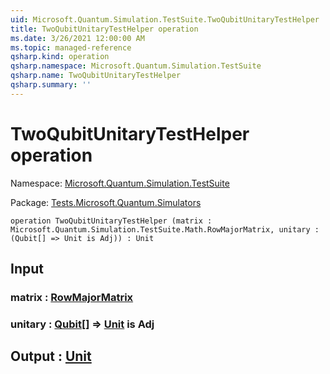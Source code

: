 ```yaml
---
uid: Microsoft.Quantum.Simulation.TestSuite.TwoQubitUnitaryTestHelper
title: TwoQubitUnitaryTestHelper operation
ms.date: 3/26/2021 12:00:00 AM
ms.topic: managed-reference
qsharp.kind: operation
qsharp.namespace: Microsoft.Quantum.Simulation.TestSuite
qsharp.name: TwoQubitUnitaryTestHelper
qsharp.summary: ''
---
```


# TwoQubitUnitaryTestHelper operation

Namespace: [Microsoft.Quantum.Simulation.TestSuite](xref:Microsoft.Quantum.Simulation.TestSuite)

Package: [Tests.Microsoft.Quantum.Simulators](https://nuget.org/packages/Tests.Microsoft.Quantum.Simulators)




```qsharp
operation TwoQubitUnitaryTestHelper (matrix : Microsoft.Quantum.Simulation.TestSuite.Math.RowMajorMatrix, unitary : (Qubit[] => Unit is Adj)) : Unit
```


## Input

### matrix : [RowMajorMatrix](xref:Microsoft.Quantum.Simulation.TestSuite.Math.RowMajorMatrix)




### unitary : [Qubit](xref:microsoft.quantum.lang-ref.qubit)[] => [Unit](xref:microsoft.quantum.lang-ref.unit)  is Adj





## Output : [Unit](xref:microsoft.quantum.lang-ref.unit)

